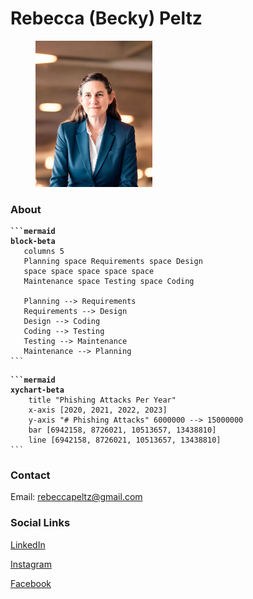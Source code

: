 # Rebecca (Becky) Peltz

<figure><img src=".gitbook/assets/beckypeltz.jpeg" alt="" width="187"><figcaption></figcaption></figure>

### &#x20;About

<pre class="language-mermaid"><code class="lang-mermaid"><strong>```mermaid
</strong><strong>block-beta
</strong>   columns 5
   Planning space Requirements space Design
   space space space space space
   Maintenance space Testing space Coding

   Planning --> Requirements
   Requirements --> Design
   Design --> Coding
   Coding --> Testing
   Testing --> Maintenance
   Maintenance --> Planning
```
</code></pre>

<pre class="language-mermaid"><code class="lang-mermaid"><strong>```mermaid
</strong><strong>xychart-beta
</strong>    title "Phishing Attacks Per Year"
    x-axis [2020, 2021, 2022, 2023]
    y-axis "# Phishing Attacks" 6000000 --> 15000000
    bar [6942158, 8726021, 10513657, 13438810]
    line [6942158, 8726021, 10513657, 13438810]
```
</code></pre>

###

### Contact

Email: [rebeccapeltz@gmail.com](mailto:rebeccapeltz@gmail.com)

### Social Links

[LinkedIn](https://www.linkedin.com/in/rebeccapeltz/)

[Instagram](https://www.instagram.com/rebeccapeltz/)

[Facebook](https://www.facebook.com/becky.peltz77)

